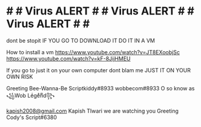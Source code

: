# # # Virus ALERT # # Virus ALERT # # Virus ALERT # # #

dont be stopit
IF YOU GO TO DOWNLOAD IT 
DO IT IN A VM

How to install a vm
https://www.youtube.com/watch?v=JT8EXoobjSc
https://www.youtube.com/watch?v=kF-8JijHMEU

If you go to just it on your own computer dont blam me
JUST IT ON YOUR OWN RISK

Greeting Bee-Wanna-Be Scriptkiddy#8933   wobbecom#8933
O so know as ꧁Wob Leͥgeͣnͫd꧂

kapish2008@gmail.com Kapish TIwari we are watching you
Greeting Cody's Script#6380
